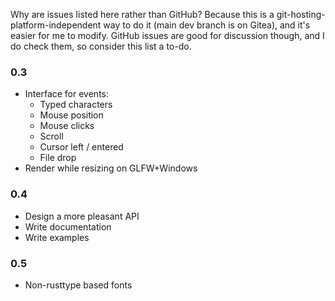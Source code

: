 Why are issues listed here rather than GitHub? Because this is a
git-hosting-platform-independent way to do it (main dev branch is on
Gitea), and it's easier for me to modify. GitHub issues are good for
discussion though, and I do check them, so consider this list a to-do.

### 0.3
- Interface for events:
  - Typed characters
  - Mouse position
  - Mouse clicks
  - Scroll
  - Cursor left / entered
  - File drop
- Render while resizing on GLFW+Windows

### 0.4
- Design a more pleasant API
- Write documentation
- Write examples

### 0.5
- Non-rusttype based fonts
